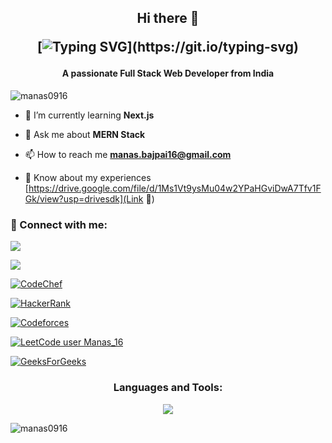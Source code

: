 <h2 align="center">Hi there 👋

[![Typing SVG](https://readme-typing-svg.demolab.com?font=Fira+Code&pause=1000&color=20C20E&multiline=true&width=560&lines=Hello+this+is+Manas%2C+Welcome+to+my+Github+page.)](https://git.io/typing-svg)
</h2>

<h4 align="center">A passionate Full Stack Web Developer from India</h4>

<p align="left"> <img src="https://komarev.com/ghpvc/?username=manas0916&label=Profile%20views&color=0e75b6&style=flat" alt="manas0916" /> </p>

- 🌱 I’m currently learning **Next.js**

- 💬 Ask me about **MERN Stack**

- 📫 How to reach me **manas.bajpai16@gmail.com**

- 📄 Know about my experiences [https://drive.google.com/file/d/1Ms1Vt9ysMu04w2YPaHGviDwA7Tfv1FGk/view?usp=drivesdk](Link 🔗)

<h3 align="left">🔗 Connect with me:</h3>
<p align="left">
<a href="https://twitter.com/m_bajpai16" target="blank"><img src="https://skillicons.dev/icons?i=twitter&perline=10"></a><br>
  
  
<a href="https://linkedin.com/in/manasbajpai" target="blank"><img src="https://skillicons.dev/icons?i=linkedin&perline=10"></a>
  
<a href="https://www.codechef.com/users/manas_16" target="blank">![CodeChef](https://img.shields.io/badge/CodeChef-%23964B00.svg?style=for-the-badge&logo=CodeChef&logoColor=white)</a>
  
 
<a href="https://www.hackerrank.com/manas_16" target="blank">![HackerRank](https://img.shields.io/badge/-Hackerrank-2EC866?style=for-the-badge&logo=HackerRank&logoColor=white)</a>
  
<a href="https://codeforces.com/profile/manas_16" target="blank">![Codeforces](https://img.shields.io/badge/Codeforces-445f9d?style=for-the-badge&logo=Codeforces&logoColor=white)
</a>
  
<a href="https://www.leetcode.com/manas_16" target="blank">[![LeetCode user Manas_16](https://img.shields.io/badge/dynamic/json?style=for-the-badge&labelColor=black&color=%23ffa116&label=Leetcode&query=solvedOverTotal&url=https%3A%2F%2Fleetcode-badge.vercel.app%2Fapi%2Fusers%2FManas_16&logo=leetcode&logoColor=yellow)](https://leetcode.com/Manas_16/)</a>

  
<a href="https://auth.geeksforgeeks.org/user/manas_16/practice" target="blank">![GeeksForGeeks](https://img.shields.io/badge/GeeksforGeeks-gray?style=for-the-badge&logo=geeksforgeeks&logoColor=35914c)</a>
</p>


<h3 align="center">Languages and Tools:</h3>
<!-- <p align="left"> <a href="https://getbootstrap.com" target="_blank" rel="noreferrer"> <img src="https://raw.githubusercontent.com/devicons/devicon/master/icons/bootstrap/bootstrap-plain-wordmark.svg" alt="bootstrap" width="40" height="40"/> </a> <a href="https://www.cprogramming.com/" target="_blank" rel="noreferrer">
<a href="https://www.cprogramming.com/" target="_blank" rel="noreferrer"> <img src="https://raw.githubusercontent.com/devicons/devicon/master/icons/c/c-original.svg" alt="c" width="40" height="40"/> </a> 
<a href="https://www.w3schools.com/css/" target="_blank" rel="noreferrer"> <img src="https://raw.githubusercontent.com/devicons/devicon/master/icons/css3/css3-original-wordmark.svg" alt="css3" width="40" height="40"/> </a> 
<a href="https://expressjs.com" target="_blank" rel="noreferrer"> <img src="https://raw.githubusercontent.com/devicons/devicon/master/icons/express/express-original-wordmark.svg" alt="express" width="40" height="40"/> </a> 
<a href="https://firebase.google.com/" target="_blank" rel="noreferrer"> <img src="https://www.vectorlogo.zone/logos/firebase/firebase-icon.svg" alt="firebase" width="40" height="40"/> </a> 
<a href="https://git-scm.com/" target="_blank" rel="noreferrer"> <img src="https://www.vectorlogo.zone/logos/git-scm/git-scm-icon.svg" alt="git" width="40" height="40"/> </a> 
<a href="https://www.w3.org/html/" target="_blank" rel="noreferrer"> <img src="https://raw.githubusercontent.com/devicons/devicon/master/icons/html5/html5-original-wordmark.svg" alt="html5" width="40" height="40"/> </a> 
<a href="https://www.java.com" target="_blank" rel="noreferrer"> <img src="https://raw.githubusercontent.com/devicons/devicon/master/icons/java/java-original.svg" alt="java" width="40" height="40"/> </a> 
<a href="https://developer.mozilla.org/en-US/docs/Web/JavaScript" target="_blank" rel="noreferrer"> <img src="https://raw.githubusercontent.com/devicons/devicon/master/icons/javascript/javascript-original.svg" alt="javascript" width="40" height="40"/> </a> <a href="https://www.mongodb.com/" target="_blank" rel="noreferrer"> <img src="https://raw.githubusercontent.com/devicons/devicon/master/icons/mongodb/mongodb-original-wordmark.svg" alt="mongodb" width="40" height="40"/> </a> <a href="https://nodejs.org" target="_blank" rel="noreferrer"> <img src="https://raw.githubusercontent.com/devicons/devicon/master/icons/nodejs/nodejs-original-wordmark.svg" alt="nodejs" width="40" height="40"/> </a> <a href="https://postman.com" target="_blank" rel="noreferrer"> <img src="https://www.vectorlogo.zone/logos/getpostman/getpostman-icon.svg" alt="postman" width="40" height="40"/> </a> <a href="https://reactjs.org/" target="_blank" rel="noreferrer"> <img src="https://raw.githubusercontent.com/devicons/devicon/master/icons/react/react-original-wordmark.svg" alt="react" width="40" height="40"/> </a> <a href="https://reactnative.dev/" target="_blank" rel="noreferrer"> <img src="https://reactnative.dev/img/header_logo.svg" alt="reactnative" width="40" height="40"/> </a> <a href="https://tailwindcss.com/" target="_blank" rel="noreferrer"> <img src="https://www.vectorlogo.zone/logos/tailwindcss/tailwindcss-icon.svg" alt="tailwind" width="40" height="40"/> </a> </p>
 -->
<p align="center"> 
  <img src="https://skillicons.dev/icons?i=java,react,js,bootstrap,css,tailwind,discord,express,firebase,git,github,html,jquery,nextjs,mongodb,postman,nodejs,netlify,vscode&perline=9">
</p>
<p><img align="left" src="https://github-readme-stats.vercel.app/api/top-langs?username=manas0916&show_icons=true&locale=en&layout=compact" alt="manas0916" /></p>
